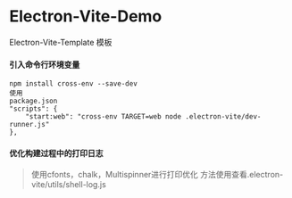 # Electron-Vite-Demo
Electron-Vite-Template 模板
#### 引入命令行环境变量
~~~
npm install cross-env --save-dev
使用
package.json
"scripts": {
    "start:web": "cross-env TARGET=web node .electron-vite/dev-runner.js"
},
~~~

#### 优化构建过程中的打印日志
> 使用cfonts，chalk，Multispinner进行打印优化
> 方法使用查看.electron-vite/utils/shell-log.js